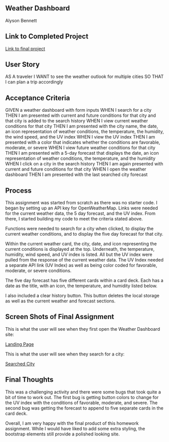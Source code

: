 ## Weather Dashboard

Alyson Bennett

## Link to Completed Project

[Link to final project](https://alysonbennett.github.io/WeatherDashboard.github.io/)

## User Story

AS A traveler
I WANT to see the weather outlook for multiple cities
SO THAT I can plan a trip accordingly

## Acceptance Criteria

GIVEN a weather dashboard with form inputs
WHEN I search for a city
THEN I am presented with current and future conditions for that city and that city is added to the search history
WHEN I view current weather conditions for that city
THEN I am presented with the city name, the date, an icon representation of weather conditions, the temperature, the humidity, the wind speed, and the UV index
WHEN I view the UV index
THEN I am presented with a color that indicates whether the conditions are favorable, moderate, or severe
WHEN I view future weather conditions for that city
THEN I am presented with a 5-day forecast that displays the date, an icon representation of weather conditions, the temperature, and the humidity
WHEN I click on a city in the search history
THEN I am again presented with current and future conditions for that city
WHEN I open the weather dashboard
THEN I am presented with the last searched city forecast

## Process

This assignment was started from scratch as there was no starter code. I began by setting up an API key for OpenWeatherMap. Links were needed for the current weather data, the 5 day forecast, and the UV index. From there, I started building my code to meet the criteria stated above. 

Functions were needed to search for a city when clicked, to display the current weather conditions, and to display the five day forecast for that city.

Within the current weather card, the city, date, and icon representing the current conditions is displayed at the top. Underneath, the temperature, humidity, wind speed, and UV index is listed. All but the UV index were pulled from the response of the current weather data. The UV Index needed a separate API link (UV Index) as well as being color coded for favorable, moderate, or severe conditions.

The five day forecast has five different cards within a card deck. Each has a date as the title, with an icon, the temperature, and humidity listed below. 

I also included a clear history button. This button deletes the local storage as well as the current weather and forecast sections. 

## Screen Shots of Final Assignment

This is what the user will see when they first open the Weather Dashboard site:

[Landing Page](assets/firstScreenShot.png)

This is what the user will see when they search for a city:

[Searched City](assets/citySearch.png)

## Final Thoughts

This was a challenging activity and there were some bugs that took quite a bit of time to work out. The first bug is getting button colors to change for the UV index with the conditions of favorable, moderate, and severe. The second bug was getting the forecast to append to five separate cards in the card deck.

Overall, I am very happy with the final product of this homework assignment. While I would have liked to add some extra styling, the bootstrap elements still provide a polished looking site.

